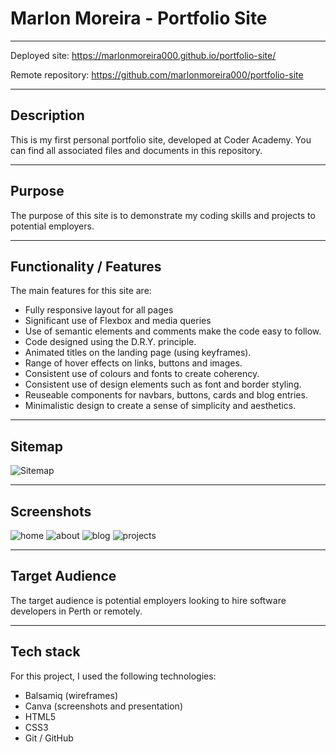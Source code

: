 # Marlon Moreira - Portfolio Site

---

Deployed site: https://marlonmoreira000.github.io/portfolio-site/

Remote repository: https://github.com/marlonmoreira000/portfolio-site

---

## Description

This is my first personal portfolio site, developed at Coder Academy. You can find all associated files and documents in this repository.

---

## Purpose

The purpose of this site is to demonstrate my coding skills and projects to potential employers.

---

## Functionality / Features

The main features for this site are:

- Fully responsive layout for all pages
- Significant use of Flexbox and media queries
- Use of semantic elements and comments make the code easy to follow.
- Code designed using the D.R.Y. principle.
- Animated titles on the landing page (using keyframes).
- Range of hover effects on links, buttons and images.
- Consistent use of colours and fonts to create coherency.
- Consistent use of design elements such as font and border styling.
- Reuseable components for navbars, buttons, cards and blog entries.
- Minimalistic design to create a sense of simplicity and aesthetics.

---

## Sitemap

![Sitemap](./docs/sitemap-gimp.png)

---

## Screenshots

![home](./docs/screenshot-home.png)
![about](./docs/screenshot-about.png)
![blog](./docs/screenshot-blog.png)
![projects](./docs/screenshot-projects.png)

---

## Target Audience

The target audience is potential employers looking to hire software developers in Perth or remotely.

---

## Tech stack

For this project, I used the following technologies:

- Balsamiq (wireframes)
- Canva (screenshots and presentation)
- HTML5
- CSS3
- Git / GitHub
